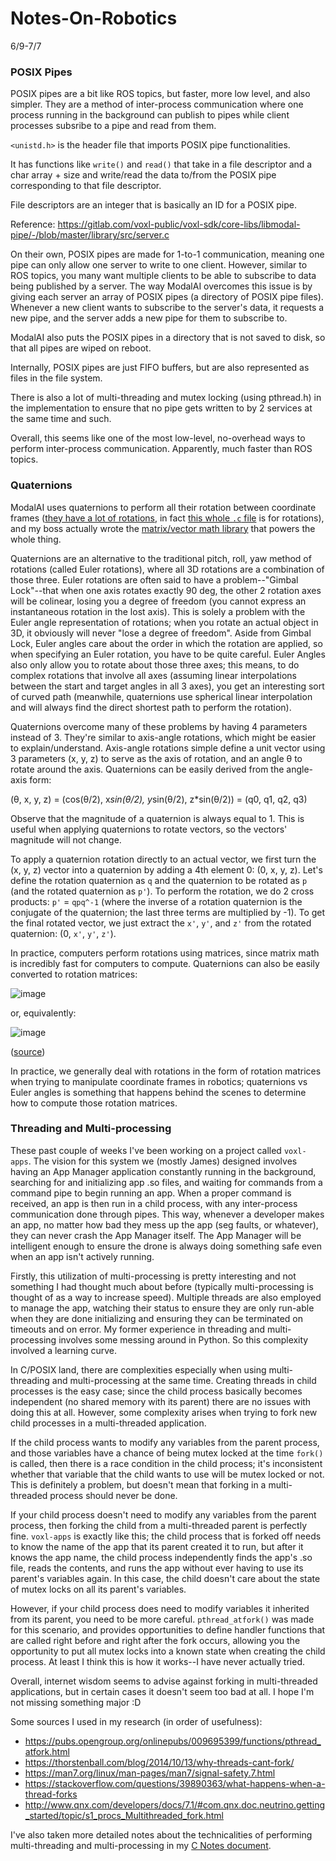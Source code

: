 # Notes-On-Robotics

6/9-7/7

### POSIX Pipes
POSIX pipes are a bit like ROS topics, but faster, more low level, and also simpler. They are a method of inter-process communication where one process running in the background can publish to pipes while client processes subsribe to a pipe and read from them.

`<unistd.h>` is the header file that imports POSIX pipe functionalities.

It has functions like `write()` and `read()` that take in a file descriptor and a char array + size and write/read the data to/from the POSIX pipe corresponding to that file descriptor.

File descriptors are an integer that is basically an ID for a POSIX pipe.

Reference: https://gitlab.com/voxl-public/voxl-sdk/core-libs/libmodal-pipe/-/blob/master/library/src/server.c

On their own, POSIX pipes are made for 1-to-1 communication, meaning one pipe can only allow one server to write to one client. However, similar to ROS topics, you many want multiple clients to be able to subscribe to data being published by a server. The way ModalAI overcomes this issue is by giving each server an array of POSIX pipes (a directory of POSIX pipe files). Whenever a new client wants to subscribe to the server's data, it requests a new pipe, and the server adds a new pipe for them to subscribe to.

ModalAI also puts the POSIX pipes in a directory that is not saved to disk, so that all pipes are wiped on reboot.

Internally, POSIX pipes are just FIFO buffers, but are also represented as files in the file system.

There is also a lot of multi-threading and mutex locking (using pthread.h) in the implementation to ensure that no pipe gets written to by 2 services at the same time and such.

Overall, this seems like one of the most low-level, no-overhead ways to perform inter-process communication. Apparently, much faster than ROS topics.

### Quaternions
ModalAI uses quaternions to perform all their rotation between coordinate frames ([they have a lot of rotations](https://beta-docs.modalai.com/voxl-vision-px4-apriltag-relocalization-0_9/), in fact [this whole `.c` file](https://gitlab.com/voxl-public/voxl-sdk/services/voxl-vision-hub/-/blob/master/src/geometry.c) is for rotations), and my boss actually wrote the [matrix/vector math library](https://beta-docs.modalai.com/librc-math/) that powers the whole thing.

Quaternions are an alternative to the traditional pitch, roll, yaw method of rotations (called Euler rotations), where all 3D rotations are a combination of those three. Euler rotations are often said to have a problem--"Gimbal Lock"--that when one axis rotates exactly 90 deg, the other 2 rotation axes will be colinear, losing you a degree of freedom (you cannot express an instantaneous rotation in the lost axis). This is solely a problem with the Euler angle representation of rotations; when you rotate an actual object in 3D, it obviously will never "lose a degree of freedom". Aside from Gimbal Lock, Euler angles care about the order in which the rotation are applied, so when specifying an Euler rotation, you have to be quite careful. Euler Angles also only allow you to rotate about those three axes; this means, to do complex rotations that involve all axes (assuming linear interpolations between the start and target angles in all 3 axes), you get an interesting sort of curved path (meanwhile, quaternions use spherical linear interpolation and will always find the direct shortest path to perform the rotation).

Quaternions overcome many of these problems by having 4 parameters instead of 3. They're similar to axis-angle rotations, which might be easier to explain/understand. Axis-angle rotations simple define a unit vector using 3 parameters (x, y, z) to serve as the axis of rotation, and an angle θ to rotate around the axis. Quaternions can be easily derived from the angle-axis form: 

(θ, x, y, z) = (cos(θ/2), x*sin(θ/2), y*sin(θ/2), z*sin(θ/2)) = (q0, q1, q2, q3)

Observe that the magnitude of a quaternion is always equal to 1. This is useful when applying quaternions to rotate vectors, so the vectors' magnitude will not change.

To apply a quaternion rotation directly to an actual vector, we first turn the (x, y, z) vector into a quaternion by adding a 4th element 0: (0, x, y, z). Let's define the rotation quaternion as `q` and the quaternion to be rotated as `p` (and the rotated quaternion as `p'`). To perform the rotation, we do 2 cross products: `p'` = `qpq^-1` (where the inverse of a rotation quaternion is the conjugate of the quaternion; the last three terms are multiplied by -1). To get the final rotated vector, we just extract the `x'`, `y'`, and `z'` from the rotated quaternion: (0, `x'`, `y'`, `z'`).

In practice, computers perform rotations using matrices, since matrix math is incredibly fast for computers to compute. Quaternions can also be easily converted to rotation matrices: 

![image](https://github.com/Michaelszeng/Notes-On-Robotics/assets/35478698/5241a0b3-83f0-4090-a9ec-3a48ab532207)

or, equivalently: 

![image](https://github.com/Michaelszeng/Notes-On-Robotics/assets/35478698/49c2d917-cf0e-48fb-9032-5632748e901c)


([source](https://danceswithcode.net/engineeringnotes/quaternions/quaternions.html))

In practice, we generally deal with rotations in the form of rotation matrices when trying to manipulate coordinate frames in robotics; quaternions vs Euler angles is something that happens behind the scenes to determine how to compute those rotation matrices.

### Threading and Multi-processing
These past couple of weeks I've been working on a project called `voxl-apps`. The vision for this system we (mostly James) designed involves having an App Manager application constantly running in the background, searching for and initializing app .so files, and waiting for commands from a command pipe to begin running an app. When a proper command is received, an app is then run in a child process, with any inter-process communication done through pipes. This way, whenever a developer makes an app, no matter how bad they mess up the app (seg faults, or whatever), they can never crash the App Manager itself. The App Manager will be intelligent enough to ensure the drone is always doing something safe even when an app isn't actively running.

Firstly, this utilization of multi-processing is pretty interesting and not something I had thought much about before (typically multi-processing is thought of as a way to increase speed). Multiple threads are also employed to manage the app, watching their status to ensure they are only run-able when they are done initializing and ensuring they can be terminated on timeouts and on error. My former experience in threading and multi-processing involves some messing around in Python. So this complexity involved a learning curve. 

In C/POSIX land, there are complexities especially when using multi-threading and multi-processing at the same time. Creating threads in child processes is the easy case; since the child process basically becomes independent (no shared memory with its parent) there are no issues with doing this at all. However, some complexity arises when trying to fork new child processes in a multi-threaded application.

If the child process wants to modify any variables from the parent process, and those variables have a chance of being mutex locked at the time `fork()` is called, then there is a race condition in the child process; it's inconsistent whether that variable that the child wants to use will be mutex locked or not. This is definitely a problem, but doesn't mean that forking in a multi-threaded process should never be done.

If your child process doesn't need to modify any variables from the parent process, then forking the child from a multi-threaded parent is perfectly fine. `voxl-apps` is exactly like this; the child process that is forked off needs to know the name of the app that its parent created it to run, but after it knows the app name, the child process independently finds the app's .so file, reads the contents, and runs the app without ever having to use its parent's variables again. In this case, the child doesn't care about the state of mutex locks on all its parent's variables.

However, if your child process does need to modify variables it inherited from its parent, you need to be more careful. `pthread_atfork()` was made for this scenario, and provides opportunities to define handler functions that are called right before and right after the fork occurs, allowing you the opportunity to put all mutex locks into a known state when creating the child process. At least I think this is how it works--I have never actually tried.

Overall, internet wisdom seems to advise against forking in multi-threaded applications, but in certain cases it doesn't seem too bad at all. I hope I'm not missing something major :D

Some sources I used in my research (in order of usefulness):
- https://pubs.opengroup.org/onlinepubs/009695399/functions/pthread_atfork.html
- https://thorstenball.com/blog/2014/10/13/why-threads-cant-fork/
- https://man7.org/linux/man-pages/man7/signal-safety.7.html
- https://stackoverflow.com/questions/39890363/what-happens-when-a-thread-forks
- http://www.qnx.com/developers/docs/7.1/#com.qnx.doc.neutrino.getting_started/topic/s1_procs_Multithreaded_fork.html

I've also taken more detailed notes about the technicalities of performing multi-threading and multi-processing in my [C Notes document](https://www.notion.so/C-Notes-dd071483f6274bf6bdd92fbbbb95dd66?pvs=4).
